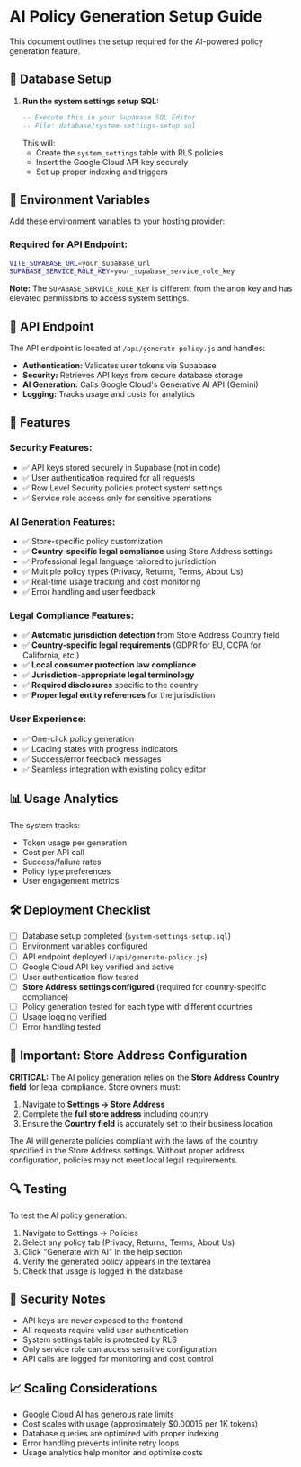 # AI Policy Generation Setup Guide

This document outlines the setup required for the AI-powered policy generation feature.

## 🔧 Database Setup

1. **Run the system settings setup SQL:**
   ```sql
   -- Execute this in your Supabase SQL Editor
   -- File: database/system-settings-setup.sql
   ```
   This will:
   - Create the `system_settings` table with RLS policies
   - Insert the Google Cloud API key securely
   - Set up proper indexing and triggers

## 🔐 Environment Variables

Add these environment variables to your hosting provider:

### Required for API Endpoint:
```bash
VITE_SUPABASE_URL=your_supabase_url
SUPABASE_SERVICE_ROLE_KEY=your_supabase_service_role_key
```

**Note:** The `SUPABASE_SERVICE_ROLE_KEY` is different from the anon key and has elevated permissions to access system settings.

## 🚀 API Endpoint

The API endpoint is located at `/api/generate-policy.js` and handles:
- **Authentication:** Validates user tokens via Supabase
- **Security:** Retrieves API keys from secure database storage
- **AI Generation:** Calls Google Cloud's Generative AI API (Gemini)
- **Logging:** Tracks usage and costs for analytics

## 🎯 Features

### Security Features:
- ✅ API keys stored securely in Supabase (not in code)
- ✅ User authentication required for all requests
- ✅ Row Level Security policies protect system settings
- ✅ Service role access only for sensitive operations

### AI Generation Features:
- ✅ Store-specific policy customization
- ✅ **Country-specific legal compliance** using Store Address settings
- ✅ Professional legal language tailored to jurisdiction
- ✅ Multiple policy types (Privacy, Returns, Terms, About Us)
- ✅ Real-time usage tracking and cost monitoring
- ✅ Error handling and user feedback

### Legal Compliance Features:
- ✅ **Automatic jurisdiction detection** from Store Address Country field
- ✅ **Country-specific legal requirements** (GDPR for EU, CCPA for California, etc.)
- ✅ **Local consumer protection law compliance**
- ✅ **Jurisdiction-appropriate legal terminology**
- ✅ **Required disclosures** specific to the country
- ✅ **Proper legal entity references** for the jurisdiction

### User Experience:
- ✅ One-click policy generation
- ✅ Loading states with progress indicators
- ✅ Success/error feedback messages
- ✅ Seamless integration with existing policy editor

## 📊 Usage Analytics

The system tracks:
- Token usage per generation
- Cost per API call
- Success/failure rates
- Policy type preferences
- User engagement metrics

## 🛠️ Deployment Checklist

- [ ] Database setup completed (`system-settings-setup.sql`)
- [ ] Environment variables configured
- [ ] API endpoint deployed (`/api/generate-policy.js`)
- [ ] Google Cloud API key verified and active
- [ ] User authentication flow tested
- [ ] **Store Address settings configured** (required for country-specific compliance)
- [ ] Policy generation tested for each type with different countries
- [ ] Usage logging verified
- [ ] Error handling tested

## 📍 Important: Store Address Configuration

**CRITICAL:** The AI policy generation relies on the **Store Address Country field** for legal compliance. Store owners must:

1. Navigate to **Settings → Store Address**
2. Complete the **full store address** including country
3. Ensure the **Country field** is accurately set to their business location

The AI will generate policies compliant with the laws of the country specified in the Store Address settings. Without proper address configuration, policies may not meet local legal requirements.

## 🔍 Testing

To test the AI policy generation:

1. Navigate to Settings → Policies
2. Select any policy tab (Privacy, Returns, Terms, About Us)
3. Click "Generate with AI" in the help section
4. Verify the generated policy appears in the textarea
5. Check that usage is logged in the database

## 🚨 Security Notes

- API keys are never exposed to the frontend
- All requests require valid user authentication
- System settings table is protected by RLS
- Only service role can access sensitive configuration
- API calls are logged for monitoring and cost control

## 📈 Scaling Considerations

- Google Cloud AI has generous rate limits
- Cost scales with usage (approximately $0.00015 per 1K tokens)
- Database queries are optimized with proper indexing
- Error handling prevents infinite retry loops
- Usage analytics help monitor and optimize costs